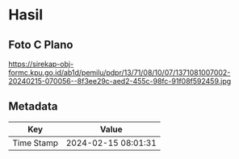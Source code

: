 # Hasil

## Foto C Plano

https://sirekap-obj-formc.kpu.go.id/ab1d/pemilu/pdpr/13/71/08/10/07/1371081007002-20240215-070056--8f3ee29c-aed2-455c-98fc-91f08f592459.jpg


## Metadata

| Key        | Value               |
| ---------- | ------------------- |
| Time Stamp | 2024-02-15 08:01:31 |




